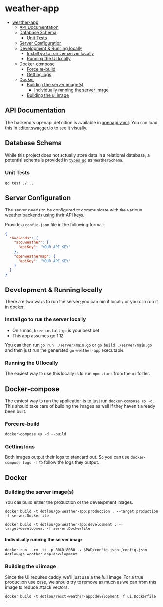 # weather-app

- [weather-app](#weather-app)
  - [API Documentation](#api-documentation)
  - [Database Schema](#database-schema)
    - [Unit Tests](#unit-tests)
  - [Server Configuration](#server-configuration)
  - [Development & Running locally](#development--running-locally)
    - [Install go to run the server locally](#install-go-to-run-the-server-locally)
    - [Running the UI locally](#running-the-ui-locally)
  - [Docker-compose](#docker-compose)
    - [Force re-build](#force-re-build)
    - [Getting logs](#getting-logs)
  - [Docker](#docker)
    - [Building the server image(s)](#building-the-server-images)
      - [Individually running the server image](#individually-running-the-server-image)
    - [Building the ui image](#building-the-ui-image)

## API Documentation

The backend's openapi definition is available in [openapi.yaml](./openapi.yaml). You can load this in [editor.swagger.io](https://editor.swagger.io/) to see it visually.

## Database Schema

While this project does not actually store data in a relational database, a potential schema is provided in [`types.go`](./server/types/types.go) as `WeatherSchema`.


### Unit Tests

```shell
go test ./...
```

## Server Configuration

The server needs to be configured to communicate with the various weather backends using their API keys.

Provide a `config.json` file in the following format:

```json
{
  "backends": {
    "accuweather": {
      "apiKey": "YOUR_API_KEY"
    },
    "openweathermap": {
      "apiKey": "YOUR_API_KEY"
    }
  }
}
```

## Development & Running locally

There are two ways to run the server; you can run it locally or you can run it in docker.


### Install go to run the server locally

- On a mac, `brew install go` is your best bet
- This app assumes go 1.12

You can then run `go run ./server/main.go` or `go build ./server/main.go` and then just run the generated `go-weather-app` executable.


### Running the UI locally

The easiest way to use this locally is to run `npm start` from the `ui` folder.

## Docker-compose

The easiest way to run the application is to just run `docker-compose up -d`. This should take care of building the images as well if they haven't already been built.

### Force re-build

```shell
docker-compose up -d --build
```

### Getting logs

Both images output their logs to standard out. So you can use `docker-compose logs -f` to follow the logs they output.

## Docker

### Building the server image(s)

You can build either the production or the development images.

```shell
docker build -t dotlou/go-weather-app:production . --target production -f server.Dockerfile
```

```shell
docker build -t dotlou/go-weather-app:development . --target=development -f server.Dockerfile
```

#### Individually running the server image

```shell
docker run --rm -it -p 8080:8080 -v $PWD/config.json:/config.json dotlou/go-weather-app:development
```

### Building the ui image

Since the UI requires caddy, we'll just use a the full image. For a true production use case, we should try to remove as much as we can from this image to reduce attack vectors.

```shell
docker build -t dotlou/react-weather-app:development -f ui.Dockerfile .
```
